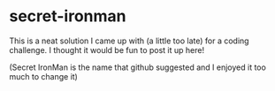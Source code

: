 secret-ironman
==============

This is a neat solution I came up with (a little too late) for a coding challenge. I thought it would be fun to post it up here!

(Secret IronMan is the name that github suggested and I enjoyed it too much to change it)
